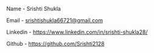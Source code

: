 Name - Srishti Shukla 

Email - srishtishukla66721@gmail.com 

Linkedin - https://www.linkedin.com/in/srishti-shukla28/

Github - https://github.com/Srishti2128
